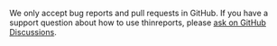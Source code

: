 We only accept bug reports and pull requests in GitHub.
If you have a support question about how to use thinreports, please [ask on GitHub Discussions](https://github.com/thinreports/thinreports/discussions).
